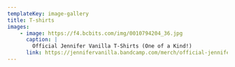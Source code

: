 ```yaml
---
templateKey: image-gallery
title: T-shirts
images:
    - image: https://f4.bcbits.com/img/0010794204_36.jpg
      caption: |
        Official Jennifer Vanilla T-Shirts (One of a Kind!)
      link: https://jennifervanilla.bandcamp.com/merch/official-jennifer-vanilla-t-shirts-one-of-a-kind
---
```

